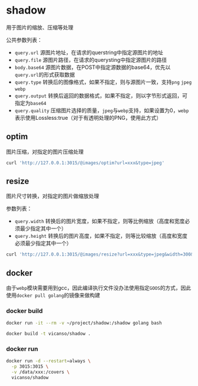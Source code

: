 # shadow

用于图片的缩放、压缩等处理

公共参数列表：

- `query.url` 源图片地址，在请求的querstring中指定源图片的地址
- `query.file` 源图片路径，在请求的querysting中指定源图片的路径
- `body.base64` 源图片数据，在POST中指定源数据的base64，优先以`query.url`的形式获取数据 
- `query.type` 转换后的图像格式，如果不指定，则与源图片一致，支持`png` `jpeg` `webp`
- `query.output` 转换后返回的数据格式，如果不指定，则以字节形式返回，可指定为`base64`
- `query.quality` 压缩图片选择的质量，`jpeg`与`webp`支持，如果设置为0，`webp`表示使用Lossless:true（对于有透明处理的PNG，使用此方式）

## optim

图片压缩，对指定的图片压缩处理

```bash
curl 'http://127.0.0.1:3015/@images/optim?url=xxx&type=jpeg'
```

## resize

图片尺寸转换，对指定的图片做缩放处理

参数列表：

- `query.width` 转换后的图片宽度，如果不指定，则等比例缩放（高度和宽度必须最少指定其中一个）
- `query.height` 转换后的图片高度，如果不指定，则等比较缩放（高度和宽度必须最少指定其中一个）

```bash
curl 'http://127.0.0.1:3015/@images/resize?url=xxx&type=jpeg&width=300&height=100'
```

## docker

由于`webp`模块需要用到gcc，因此编译执行文件没办法使用指定`GOOS`的方式，因此使用`docker pull golang`的镜像来做构建



### docker build

```bash
docker run -it --rm -v ~/project/shadow:/shadow golang bash
```

```bash
docker build -t vicanso/shadow .
```

### docker run

```bash
docker run -d --restart=always \
  -p 3015:3015 \
  -v /data/xxx:/covers \
  vicanso/shadow
```